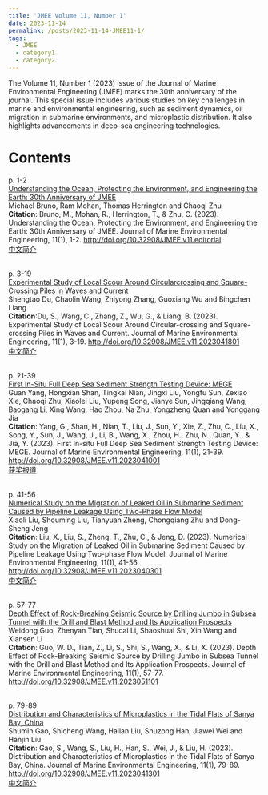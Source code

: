```yaml
---
title: 'JMEE Volume 11, Number 1'
date: 2023-11-14
permalink: /posts/2023-11-14-JMEE11-1/
tags:
  - JMEE
  - category1
  - category2
---
```


The Volume 11, Number 1 (2023) issue of the Journal of Marine Environmental Engineering (JMEE) marks the 30th anniversary of the journal. This special issue includes various studies on key challenges in marine and environmental engineering, such as sediment dynamics, oil migration in submarine environments, and microplastic distribution. It also highlights advancements in deep-sea engineering technologies.

Contents
======

p. 1-2
<br/>[Understanding the Ocean, Protecting the Environment, and Engineering the Earth: 30th Anniversary of JMEE](https://www.oldcitypublishing.com/wp-content/uploads/2023/11/JMEEv9n1p1-2Editorial.pdf)
<br/>Michael Bruno, Ram Mohan, Thomas Herrington and Chaoqi Zhu
<br/>**Citation**: Bruno, M., Mohan, R., Herrington, T., & Zhu, C. (2023). Understanding the Ocean, Protecting the Environment, and Engineering the Earth: 30th Anniversary of JMEE. Journal of Marine Environmental Engineering, 11(1), 1-2. http://doi.org/10.32908/JMEE.v11.editorial
<br/>[中文简介](https://mp.weixin.qq.com/s/0BKV5g7MiyturcVIDV9VCg)

<br/>p. 3-19
<br/>[Experimental Study of Local Scour Around Circularcrossing and Square-Crossing Piles in Waves and Current](https://www.oldcitypublishing.com/wp-content/uploads/2023/11/JMEEv9n1p1-2Editorial.pdf)
<br/>Shengtao Du, Chaolin Wang, Zhiyong Zhang, Guoxiang Wu and Bingchen Liang
<br/>**Citation**:Du, S., Wang, C., Zhang, Z., Wu, G., & Liang, B. (2023). Experimental Study of Local Scour Around Circular-crossing and Square-crossing Piles in Waves and Current. Journal of Marine Environmental Engineering, 11(1), 3-19. http://doi.org/10.32908/JMEE.v11.2023041801
<br/>[中文简介](https://mp.weixin.qq.com/s/ICN6QG8Hmgt5fGrCiOw6ow)

<br/>p. 21-39
<br/>[First In-Situ Full Deep Sea Sediment Strength Testing Device: MEGE](https://www.researchgate.net/publication/370806200_First_In-situ_Full_Deep_Sea_Sediment_Strength_Testing_Device_MEGE)
<br/>Guan Yang, Hongxian Shan, Tingkai Nian, Jingxi Liu, Yongfu Sun, Zexiao Xie, Chaoqi Zhu, Xiaolei Liu, Yupeng Song, Jianye Sun, Jingqiang Wang, Baogang Li, Xing Wang, Hao Zhou, Na Zhu, Yongzheng Quan and Yonggang Jia
<br/>**Citation**: Yang, G., Shan, H., Nian, T., Liu, J., Sun, Y., Xie, Z., Zhu, C., Liu, X., Song, Y., Sun, J., Wang, J., Li, B., Wang, X., Zhou, H., Zhu, N., Quan, Y., & Jia, Y. (2023). First In-situ Full Deep Sea Sediment Strength Testing Device: MEGE. Journal of Marine Environmental Engineering, 11(1), 21-39. http://doi.org/10.32908/JMEE.v11.2023041001
<br/>[获奖报道](https://mp.weixin.qq.com/s/Pp4HSiR_n9xHPGQBsG0OCQ)

<br/>p. 41-56
<br/>[Numerical Study on the Migration of Leaked Oil in Submarine Sediment Caused by Pipeline Leakage Using Two-Phase Flow Model](https://www.oldcitypublishing.com/journals/jmee-home/jmee-issue-contents/jmee-volume-11-number-1-2023/21474-2/)
<br/>Xiaoli Liu, Shouming Liu, Tianyuan Zheng, Chongqiang Zhu and Dong-Sheng Jeng
<br/>**Citation**: Liu, X., Liu, S., Zheng, T., Zhu, C., & Jeng, D. (2023). Numerical Study on the Migration of Leaked Oil in Submarine Sediment Caused by Pipeline Leakage Using Two-phase Flow Model. Journal of Marine Environmental Engineering, 11(1), 41-56. http://doi.org/10.32908/JMEE.v11.2023040301
<br/>[中文简介](https://mp.weixin.qq.com/s/VeOpug49VE7VodIBL4jSUw)

<br/>p. 57-77
<br/>[Depth Effect of Rock-Breaking Seismic Source by Drilling Jumbo in Subsea Tunnel with the Drill and Blast Method and Its Application Prospects](https://www.oldcitypublishing.com/journals/jmee-home/jmee-issue-contents/jmee-volume-11-number-1-2023/21601-2/)
<br/>Weidong Guo, Zhenyan Tian, Shucai Li, Shaoshuai Shi, Xin Wang and Xiansen Li
<br/>**Citation**: Guo, W. D., Tian, Z., Li, S., Shi, S., Wang, X., & Li, X. (2023). Depth Effect of Rock-Breaking Seismic Source by Drilling Jumbo in Subsea Tunnel with the Drill and Blast Method and Its Application Prospects. Journal of Marine Environmental Engineering, 11(1), 57-77. http://doi.org/10.32908/JMEE.v11.2023051101

<br/>p. 79-89
<br/>[Distribution and Characteristics of Microplastics in the Tidal Flats of Sanya Bay, China](https://www.oldcitypublishing.com/journals/jmee-home/jmee-issue-contents/jmee-volume-11-number-1-2023/21602-2/)
<br/>Shumin Gao, Shicheng Wang, Hailan Liu, Shuzong Han, Jiawei Wei and Hanjin Liu
<br/>**Citation**: Gao, S., Wang, S., Liu, H., Han, S., Wei, J., & Liu, H. (2023). Distribution and Characteristics of Microplastics in the Tidal Flats of Sanya Bay, China. Journal of Marine Environmental Engineering, 11(1), 79-89. http://doi.org/10.32908/JMEE.v11.2023041301
<br/>[中文简介](https://mp.weixin.qq.com/s/-OiJIRYnnX1w1KbVgaMToA)
